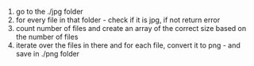 1. go to the ./jpg folder
2. for every file in that folder - check if it is jpg, if not return error
3. count number of files and create an array of the correct size based on the number of files
4. iterate over the files in there and for each file, convert it to png - and save in ./png folder
